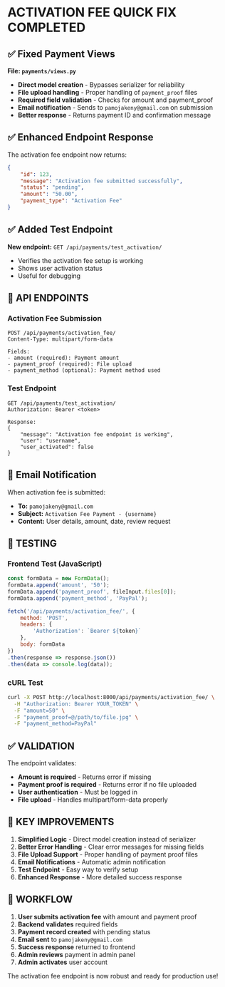# ACTIVATION FEE QUICK FIX COMPLETED

## ✅ Fixed Payment Views
**File: `payments/views.py`**
- **Direct model creation** - Bypasses serializer for reliability
- **File upload handling** - Proper handling of `payment_proof` files
- **Required field validation** - Checks for amount and payment_proof
- **Email notification** - Sends to `pamojakeny@gmail.com` on submission
- **Better response** - Returns payment ID and confirmation message

## ✅ Enhanced Endpoint Response
The activation fee endpoint now returns:
```json
{
    "id": 123,
    "message": "Activation fee submitted successfully",
    "status": "pending",
    "amount": "50.00",
    "payment_type": "Activation Fee"
}
```

## ✅ Added Test Endpoint
**New endpoint:** `GET /api/payments/test_activation/`
- Verifies the activation fee setup is working
- Shows user activation status
- Useful for debugging

## 🔧 API ENDPOINTS

### Activation Fee Submission
```
POST /api/payments/activation_fee/
Content-Type: multipart/form-data

Fields:
- amount (required): Payment amount
- payment_proof (required): File upload
- payment_method (optional): Payment method used
```

### Test Endpoint
```
GET /api/payments/test_activation/
Authorization: Bearer <token>

Response:
{
    "message": "Activation fee endpoint is working",
    "user": "username",
    "user_activated": false
}
```

## 📧 Email Notification
When activation fee is submitted:
- **To:** `pamojakeny@gmail.com`
- **Subject:** `Activation Fee Payment - {username}`
- **Content:** User details, amount, date, review request

## 🧪 TESTING

### Frontend Test (JavaScript)
```javascript
const formData = new FormData();
formData.append('amount', '50');
formData.append('payment_proof', fileInput.files[0]);
formData.append('payment_method', 'PayPal');

fetch('/api/payments/activation_fee/', {
    method: 'POST',
    headers: {
        'Authorization': `Bearer ${token}`
    },
    body: formData
})
.then(response => response.json())
.then(data => console.log(data));
```

### cURL Test
```bash
curl -X POST http://localhost:8000/api/payments/activation_fee/ \
  -H "Authorization: Bearer YOUR_TOKEN" \
  -F "amount=50" \
  -F "payment_proof=@/path/to/file.jpg" \
  -F "payment_method=PayPal"
```

## ✅ VALIDATION

The endpoint validates:
- **Amount is required** - Returns error if missing
- **Payment proof is required** - Returns error if no file uploaded
- **User authentication** - Must be logged in
- **File upload** - Handles multipart/form-data properly

## 🎯 KEY IMPROVEMENTS

1. **Simplified Logic** - Direct model creation instead of serializer
2. **Better Error Handling** - Clear error messages for missing fields
3. **File Upload Support** - Proper handling of payment proof files
4. **Email Notifications** - Automatic admin notification
5. **Test Endpoint** - Easy way to verify setup
6. **Enhanced Response** - More detailed success response

## 🔄 WORKFLOW

1. **User submits activation fee** with amount and payment proof
2. **Backend validates** required fields
3. **Payment record created** with pending status
4. **Email sent** to `pamojakeny@gmail.com`
5. **Success response** returned to frontend
6. **Admin reviews** payment in admin panel
7. **Admin activates** user account

The activation fee endpoint is now robust and ready for production use!